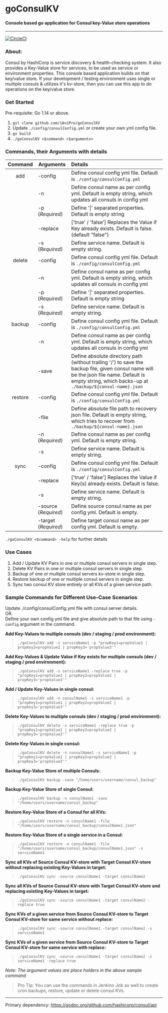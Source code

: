 # goConsulKV
#### Console based go application for Consul key-Value store operations
----------

[![CircleCI](https://circleci.com/gh/iAviPro/goConsulKV/tree/master.svg?style=shield&circle-token=a0b171036fba85469fbfa175a73ed0e7223357ab)](https://app.circleci.com/pipelines/github/iAviPro)

### About:
Consul by HashiCorp is service discovery & health-checking system. It also provides a Key-Value store for services, to be used as service or environment properties. This console based application builds on that key/value store.
If your development / testing environment uses single or multiple consuls & utilizes it's kv-store, then you can use this app to do operations on the key/value store.

### Get Started

Pre-requisite: Go 1.14 or above.

1. `git clone github.com/iAviPro/goConsulKV`
2. Update `./config/consulConfig.yml` or create your own yml config file.
3. `go build`
4. `./goConsulKV <$command> <$arguments>`

### Commands, their Arguments with details

| **__Command__** | **__Arguments__** | **__Details__**                                              |
| :-------------: | ------------------ | :----------------------------------------------------------- |
|       add       | -config            | Define consul config yml file. Default is `./config/consulConfig.yml` |
|                 | -n                 | Define consul name as per config yml. Default is empty string, which updates all consuls in config yml |
|                 | -p (_Required_)    | Define '\|' separated properties. Default is empty string    |
|                 | -replace           | ['true' / 'false'] Replaces the Value if Key already exists. Default is false. (default "false") |
|                 | -s (_Required_)    | Define service name. Default is empty string.                |
|     delete      | -config            | Define consul config yml file. Default is `./config/consulConfig.yml` |
|                 | -n                 | Define consul name as per config yml. Default is empty string, which updates all consuls in config yml |
|                 | -p (_Required_)    | Define '\|' separated properties. Default is empty string    |
|                 | -s (_Required_)    | Define service name. Default is empty string.                |
|     backup      | -config            | Define consul config yml file. Default is `./config/consulConfig.yml` |
|                 | -n                 | Define consul name as per config yml. Default is empty string, which updates all consuls in config yml |
|                 | -save              | Define absolute directory path (without trailing '/') to save the backup file, given consul name will be the json  file name. Default is empty string, which backs-up at `./backup/${consul-name}.json` |
|     restore     | -config            | Define consul config yml file. Default is `./config/consulConfig.yml` |
|                 | -file              | Define absolute file path to recovery json file. Default is empty string, which tries to recover from `./backup/${consul-name}.json` |
|                 | -n (_Required_)    | Define consul name as per config yml. Default is empty string. |
|                 | -s                 | Define service name. Default is empty string.                |
|     sync        | -config            | Define consul config yml file. Default is `./config/consulConfig.yml` |
|                 | -replace           | ['true' / 'false'] Replaces the Value if Key(s) already exists. Default is false. |
|                 | -s                 | Define service name. Default is empty string.                |
|                 | -source (_Required_)    | Define source consul name as per config yml. Default is empty.    |
|                 | -target (_Required_)    | Define target consul name as per config yml. Default is empty.                |

`./goConsulKV <$command> -help` for further details

### Use Cases

1. Add / Update KV Pairs in one or multiple consul servers in single step.
2. Delete KV Pairs in one or multiple consul servers in single step.
3. Backup of one or multiple consul servers kv-store in single step.
4. Restore backup of one or multiple consul servers in single step.
5. Sync two consul KV store entirely or all KVs of a given service path.

### Sample Commands for Different Use-Case Scenarios

Update ./config/consulConfig.yml file with consul server details.  
   OR.  
Define your own config yml file and give absolute path to that file using `-config` argument in the command.  

**Add Key-Values to multiple consuls (dev / staging / prod environment):**  
>```./goConsulKV add -s serviceName1 -p "propKey1=propValue1 | propKey2=propValue2 | propKey3='propValue3'"```  

**Add Key-Values & Update Value if Key exists for multiple consuls (dev / staging / prod environment):**  
>```./goConsulKV add -s serviceName1 -replace true -p "propKey1=propValue1 | propKey2=propValue2 | propKey3='propValue3'"```  

**Add / Update Key-Values in single consul:**  
>```./goConsulKV add -n consulName1 -s serviceName1 -p "propKey1=propValue1 | propKey2=propValue2 | propKey3='propValue3'"```  

**Delete Key-Values to multiple consuls (dev / staging / prod environment):**  
>```./goConsulKV delete -s serviceName1 -replace true -p "propKey1=propValue1 | propKey2=propValue2 | propKey3='propValue3'"```  

**Delete Key-Values in single consul:**  
>```./goConsulKV delete -n consulName1 -s serviceName1 -p "propKey1=propValue1 | propKey2=propValue2 | propKey3='propValue3'"```  

**Backup Key-Value Store of multiple Consuls:**  
>```./goConsulKV backup -save "/home/users/username/consul_backup"```  

**Backup Key-Value Store of single Consul:**  
>```./goConsulKV backup -n consulName1 -save "/home/users/username/consul_backup"```  

**Restore Key-Value Store of a Consul for all KVs:**  
>```./goConsulKV restore -n consulName1 -file "/home/users/username/consul_backup/consulName1.json"```  

**Restore Key-Value Store of a single service in a Consul:**  
>```./goConsulKV restore -n consulName1 -file "/home/users/username/consul_backup/consulName1.json" -s serviceName1```  

**Sync all KVs of Source Consul KV-store with Target Consul KV-store without replacing existing Key-Values in target:**
>```./goConsulKV sync -source consulName1 -target consulName2```

**Sync all KVs of Source Consul KV-store with Target Consul KV-store and replacing existing Key-Values in target:**
>```./goConsulKV sync -source consulName1 -target consulName2 -replace true```

**Sync KVs of a given service from Source Consul KV-store to Target Consul KV-store for same service without replace:**
>```./goConsulKV sync -source consulName1 -target consulName2 -s serviceName1```

**Sync KVs of a given service from Source Consul KV-store to Target Consul KV-store for same service with replace:**
>```./goConsulKV sync -source consulName1 -target consulName2 -s serviceName1 -replace true```

*Note: The argument values are place holders in the above sample command*  

> Pro Tip: You can use the commands in Jenkins Job as well to create cron backups, restore, update or delete consul KVs.

------
Primary dependency: https://godoc.org/github.com/hashicorp/consul/api
